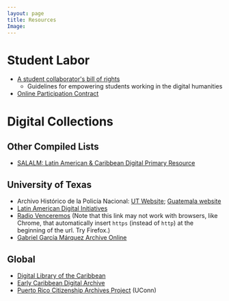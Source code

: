 ```yaml
---
layout: page
title: Resources
Image:
---
```


# Student Labor
* [A student collaborator's bill of rights](https://cdh.ucla.edu/news/a-student-collaborators-bill-of-rights/)
	* Guidelines for empowering students working in the digital humanities
* [Online Participation Contract](../../pdf/OnlineParticipationContract.pdf)

# Digital Collections
## Other Compiled Lists
* [SALALM: Latin American & Caribbean Digital Primary Resource](https://salalm.org/collection-development-resources/digital-primary-resources/)

## University of Texas
* Archivo Hist&oacute;rico de la Polic&iacute;a Nacional: [UT Website](http://ahpn.lib.utexas.edu/); [Guatemala website](http://archivohistoricopn.org/)  
* [Latin American Digital Initiatives](https://ladi.lib.utexas.edu/)  
* [Radio Venceremos](av.lib.utexas.edu/index.php?title=Category:Radio_Venceremos) (Note that this link may not work with browsers, like Chrome, that automatically insert `https` (instead of `http`) at the beginning of the url. Try Firefox.)  
* [Gabriel Garc&iacute;a M&aacute;rquez Archive Online](https://hrc.contentdm.oclc.org/digital/collection/p15878coll51/)  

## Global
* [Digital Library of the Caribbean](http://www.dloc.com/)
* [Early Caribbean Digital Archive](https://ecda.northeastern.edu/)
* [Puerto Rico Citizenship Archives Project](https://scholarscollaborative.org/PuertoRico/) (UConn) 
